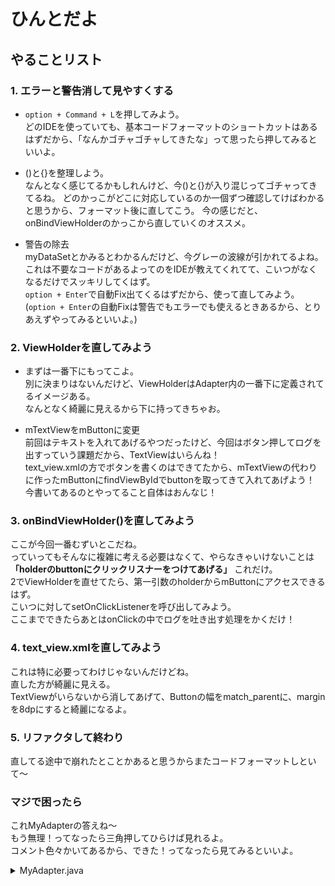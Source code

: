 # ひんとだよ

## やることリスト

### 1. エラーと警告消して見やすくする

- `option + Command + L`を押してみよう。  
どのIDEを使っていても、基本コードフォーマットのショートカットはあるはずだから、「なんかゴチャゴチャしてきたな」って思ったら押してみるといいよ。

- ()と{}を整理しよう。  
なんとなく感じてるかもしれんけど、今()と{}が入り混じってゴチャってきてるね。
どのかっこがどこに対応しているのか一個ずつ確認してけばわかると思うから、フォーマット後に直してこう。
今の感じだと、onBindViewHolderのかっこから直していくのオススメ。

- 警告の除去  
myDataSetとかみるとわかるんだけど、今グレーの波線が引かれてるよね。  
これは不要なコードがあるよってのをIDEが教えてくれてて、こいつがなくなるだけでスッキリしてくはず。  
`option + Enter`で自動Fix出てくるはずだから、使って直してみよう。
(`option + Enter`の自動Fixは警告でもエラーでも使えるときあるから、とりあえずやってみるといいよ。)

### 2. ViewHolderを直してみよう

- まずは一番下にもってこよ。  
別に決まりはないんだけど、ViewHolderはAdapter内の一番下に定義されてるイメージある。  
なんとなく綺麗に見えるから下に持ってきちゃお。

- mTextViewをmButtonに変更  
前回はテキストを入れてあげるやつだったけど、今回はボタン押してログを出すっていう課題だから、TextViewはいらんね！  
text_view.xmlの方でボタンを書くのはできてたから、mTextViewの代わりに作ったmButtonにfindViewByIdでbuttonを取ってきて入れてあげよう！  
今書いてあるのとやってること自体はおんなじ！

### 3. onBindViewHolder()を直してみよう
ここが今回一番むずいとこだね。  
っていってもそんなに複雑に考える必要はなくて、やらなきゃいけないことは **「holderのbuttonにクリックリスナーをつけてあげる」** これだけ。  
2でViewHolderを直せてたら、第一引数のholderからmButtonにアクセスできるはず。  
こいつに対してsetOnClickListenerを呼び出してみよう。  
ここまでできたらあとはonClickの中でログを吐き出す処理をかくだけ！

### 4. text_view.xmlを直してみよう

これは特に必要ってわけじゃないんだけどね。  
直した方が綺麗に見える。  
TextViewがいらないから消してあげて、Buttonの幅をmatch_parentに、marginを8dpにすると綺麗になるよ。

### 5. リファクタして終わり

直してる途中で崩れたとことかあると思うからまたコードフォーマットしといて〜

### マジで困ったら

これMyAdapterの答えね〜  
もう無理！ってなったら三角押してひらけば見れるよ。  
コメント色々かいてあるから、できた！ってなったら見てみるといいよ。

<details>
<summary>MyAdapter.java</summary>

``` java
package myapps.c.addrecyclerview;

import android.view.LayoutInflater;
import android.view.View;
import android.view.ViewGroup;
import android.widget.Button;

import androidx.annotation.NonNull;
import androidx.recyclerview.widget.RecyclerView;

/**
 * クラス内の定義の順番は
 * 1. 変数
 * 2. コンストラクタ
 * 3. インナークラス
 * みたいな順番がいいかも。
 * 他にもstaticとかあるから、いろんなコード見て何がどの順番で書かれていることが多いか意識して見てみると良いよ。
 */
public class MyAdapter extends RecyclerView.Adapter<MyAdapter.ViewHolder> {

    /**
     * myDataSetの配列のサイズはここで事前に決めておかなくてOK！
     * グレーの波線出てると思うからそこでoption(Windowsだとaltかも) + Enterで自動Fixしてみよ。
     */
    private String[] myDataSet;

    /**
     * 基本的に関数/コンストラクタの引数はキャメルケースで書いとこう！
     * Javaの場合はクラス名がパスカルケース、引数がキャメルケースで書く決まりがあるよ〜
     * 言語によってその辺の決まりは変わってくるよ〜
     * Javaの命名指針：https://qiita.com/rkonno/items/1b30daf83854fecbb814
     */
    MyAdapter(String[] dataSet) {
        myDataSet = dataSet;
    }

    /**
     * ここはマジで完璧。
     * 文句なし。
     */
    @Override
    @NonNull
    public ViewHolder onCreateViewHolder(@NonNull ViewGroup parent, int viewType) {
        View view = LayoutInflater.from(parent.getContext())
                .inflate(R.layout.text_view, parent, false);
        return new ViewHolder(view);
    }

    /**
     * 今回のキモはこいつね。
     * 前説明したから覚えてるかもしれないけど、この関数ではリサイクルされたViewのオブジェクトとデータを結びつける役割を担ってるのね。
     * で、第一引数のholderってのがそのリサイクルされたViewのオブジェクトそのもの。
     * クラスの定義は一番下にあるViewHolderってやつで、mButtonってButtonのグローバル変数を持たせてるのね。
     * 今回はそいつに対してsetOnClickListenerを呼び出して、クリックリスナーをくっつけてあげてる。
     * リスナーの中では押したボタンのpositionも表示させてるから、どこが押されたかログからわかるようにしといたよ。
     */
    @Override
    public void onBindViewHolder(@NonNull ViewHolder holder, final int position) {
        holder.mButton.setOnClickListener(new View.OnClickListener() {
            @Override
            public void onClick(View view) {
                System.out.println("Clicked! Position".concat(Integer.toString(position)));
            }
        });
    }

    /**
     * 書き方がこっちのが僕好みで綺麗に見えると思ったから直しちゃったけど、内容的には文句なし。
     */
    @Override
    public int getItemCount() {
        return myDataSet.length;
    }

    /**
     * 決まりはないんだけど、ViewHolderは大体一番下に書いてあるイメージあるから移動しといた。
     * 今回は前回のTextViewの代わりにButtonを使うから、ButtonをViewHolderのグローバル変数として定義しとく。
     */
    static class ViewHolder extends RecyclerView.ViewHolder {
        Button mButton;

        ViewHolder(View v) {
            super(v);
            mButton = v.findViewById(R.id.button);
        }
    }
}

```

</details>
